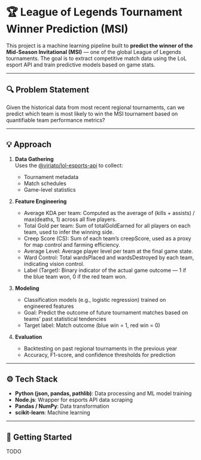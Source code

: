 # 🏆 League of Legends Tournament Winner Prediction (MSI)

This project is a machine learning pipeline built to **predict the winner of the Mid-Season Invitational (MSI)** — one of the global League of Legends tournaments. The goal is to extract competitive match data using the LoL esport API and train predictive models based on game stats.

---

## 🔍 Problem Statement

Given the historical data from most recent regional tournaments, can we predict which team is most likely to win the MSI tournament based on quantifiable team performance metrics?

---

## 💡 Approach

1. **Data Gathering**  
   Uses the [@viriato/lol-esports-api](https://github.com/Viriatto/lol-esports-api) to collect:
   - Tournament metadata
   - Match schedules
   - Game-level statistics

2. **Feature Engineering**  
   - Average KDA per team: Computed as the average of (kills + assists) / max(deaths, 1) across all five players.
   - Total Gold per team: Sum of totalGoldEarned for all players on each team, used to infer the winning side.
   - Creep Score (CS): Sum of each team’s creepScore, used as a proxy for map control and farming efficiency.
   - Average Level: Average player level per team at the final game state.
   - Ward Control: Total wardsPlaced and wardsDestroyed by each team, indicating vision control.
   - Label (Target): Binary indicator of the actual game outcome — 1 if the blue team won, 0 if the red team won.

3. **Modeling**  
   - Classification models (e.g., logistic regression) trained on engineered features
   - Goal: Predict the outcome of future tournament matches based on teams’ past statistical tendencies
   - Target label: Match outcome (blue win = 1, red win = 0)

4. **Evaluation**  
   - Backtesting on past regional tournaments in the previous year
   - Accuracy, F1-score, and confidence thresholds for prediction

---

## ⚙️ Tech Stack

- **Python (json, pandas, pathlib)**: Data processing and ML model training
- **Node.js**: Wrapper for esports API data scraping
- **Pandas / NumPy**: Data transformation
- **scikit-learn**: Machine learning

---

## 🚀 Getting Started

TODO
